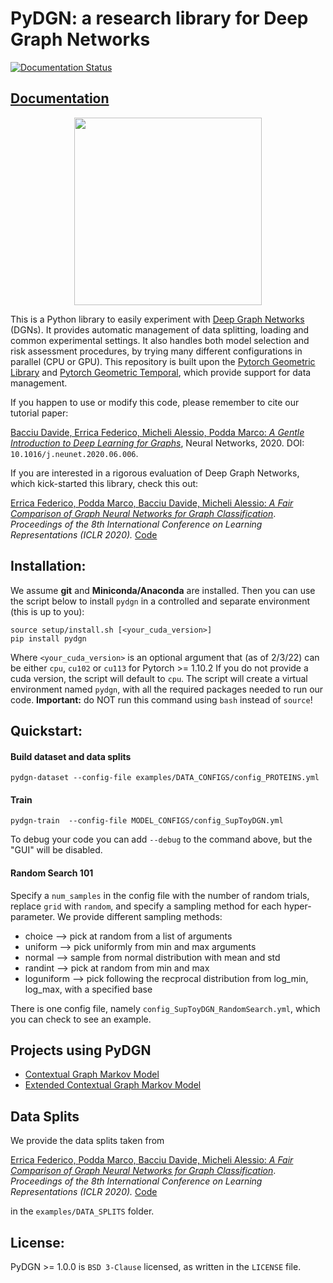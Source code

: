 # PyDGN: a research library for Deep Graph Networks 
[![Documentation Status](https://readthedocs.org/projects/pydgn/badge/?version=latest)](https://pydgn.readthedocs.io/en/latest/?badge=latest)

## [Documentation](https://pydgn.readthedocs.io/en/latest/index.html)

<p align="center">
  <img src="https://github.com/diningphil/PyDGN/blob/master/images/pydgn-logo.png"  width="300"/>
</p>


This is a Python library to easily experiment
with [Deep Graph Networks](https://www.sciencedirect.com/science/article/pii/S0893608020302197) (DGNs). It provides
automatic management of data splitting, loading and common experimental settings. It also handles both model
selection and risk assessment procedures, by trying many different configurations in parallel (CPU or GPU). This
repository is built upon the [Pytorch Geometric Library](https://pytorch-geometric.readthedocs.io/en/latest/) and [Pytorch Geometric Temporal](https://pytorch-geometric-temporal.readthedocs.io/en/latest/modules/root.html), which
provide support for data management.

If you happen to use or modify this code, please remember to cite our tutorial paper:

[Bacciu Davide, Errica Federico, Micheli Alessio, Podda Marco: *A Gentle Introduction to Deep Learning for
Graphs*](https://www.sciencedirect.com/science/article/pii/S0893608020302197), Neural Networks, 2020.
DOI: `10.1016/j.neunet.2020.06.006`.

If you are interested in a rigorous evaluation of Deep Graph Networks, which kick-started this library, check this out:

[Errica Federico, Podda Marco, Bacciu Davide, Micheli Alessio: *A Fair Comparison of Graph Neural Networks for Graph
Classification*](https://openreview.net/pdf?id=HygDF6NFPB). *Proceedings of the 8th International Conference on Learning
Representations (ICLR 2020).* [Code](https://github.com/diningphil/gnn-comparison)

## Installation:

We assume **git** and **Miniconda/Anaconda** are installed. Then you can use the script below to install `pydgn` in a controlled and separate environment (this is up to you):

    source setup/install.sh [<your_cuda_version>]
    pip install pydgn

Where `<your_cuda_version>` is an optional argument that (as of 2/3/22) can be either `cpu`, `cu102` or `cu113` for Pytorch >= 1.10.2
If you do not provide a cuda version, the script will default to `cpu`. The script will create a virtual environment
named `pydgn`, with all the required packages needed to run our code. **Important:** do NOT run this command
using `bash` instead of `source`!

## Quickstart:

#### Build dataset and data splits

    pydgn-dataset --config-file examples/DATA_CONFIGS/config_PROTEINS.yml

#### Train

    pydgn-train  --config-file MODEL_CONFIGS/config_SupToyDGN.yml 

To debug your code you can add `--debug` to the command above, but the "GUI" will be disabled.

#### Random Search 101

Specify a `num_samples` in the config file with the number of random trials, replace `grid`
with `random`, and specify a sampling method for each hyper-parameter. We provide different sampling methods:

- choice --> pick at random from a list of arguments
- uniform --> pick uniformly from min and max arguments
- normal --> sample from normal distribution with mean and std
- randint --> pick at random from min and max
- loguniform --> pick following the recprocal distribution from log_min, log_max, with a specified base

There is one config file, namely `config_SupToyDGN_RandomSearch.yml`, which you can check to see an example.

## Projects using PyDGN

- [Contextual Graph Markov Model](https://github.com/diningphil/CGMM)
- [Extended Contextual Graph Markov Model](https://github.com/diningphil/E-CGMM)


## Data Splits

We provide the data splits taken from

[Errica Federico, Podda Marco, Bacciu Davide, Micheli Alessio: *A Fair Comparison of Graph Neural Networks for Graph
Classification*](https://openreview.net/pdf?id=HygDF6NFPB). *Proceedings of the 8th International Conference on Learning
Representations (ICLR 2020).* [Code](https://github.com/diningphil/gnn-comparison)

in the `examples/DATA_SPLITS` folder.

## License:

PyDGN >= 1.0.0 is `BSD 3-Clause` licensed, as written in the `LICENSE` file.
